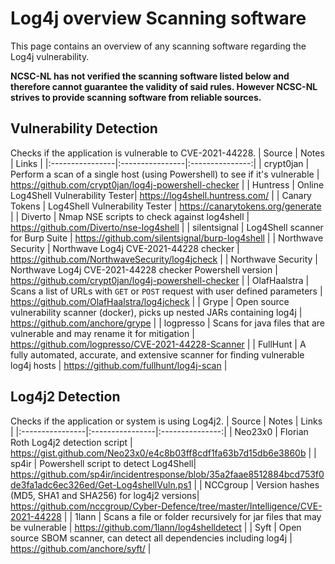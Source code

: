 # Log4j overview Scanning software

This page contains an overview of any scanning software regarding the Log4j vulnerability. 

**NCSC-NL has not verified the scanning software listed below and therefore cannot guarantee the validity of said rules.
However NCSC-NL strives to provide scanning software from reliable sources.**

## Vulnerability Detection
Checks if the application is vulnerable to CVE-2021-44228.
| Source      | Notes        | Links |
|:----------------|:----------------|:---------------:|
| crypt0jan     | Perform a scan of a single host (using Powershell) to see if it's vulnerable | https://github.com/crypt0jan/log4j-powershell-checker |
| Huntress  | Online Log4Shell Vulnerability Tester| https://log4shell.huntress.com/ |
| Canary Tokens |  Log4Shell Vulnerability Tester | https://canarytokens.org/generate |
| Diverto | Nmap NSE scripts to check against log4shell | https://github.com/Diverto/nse-log4shell |
| silentsignal | Log4Shell scanner for Burp Suite | https://github.com/silentsignal/burp-log4shell |
| Northwave Security | Northwave Log4j CVE-2021-44228 checker | https://github.com/NorthwaveSecurity/log4jcheck |
| Northwave Security | Northwave Log4j CVE-2021-44228 checker Powershell version | https://github.com/crypt0jan/log4j-powershell-checker |
| OlafHaalstra | Scans a list of URLs with `GET` or `POST` request with user defined parameters | https://github.com/OlafHaalstra/log4jcheck |
| Grype   | Open source vulnerability scanner (docker), picks up nested JARs containing log4j | https://github.com/anchore/grype |
| logpresso | Scans for java files that are vulnerable and may rename it for mitigation | https://github.com/logpresso/CVE-2021-44228-Scanner |
| FullHunt | A fully automated, accurate, and extensive scanner for finding vulnerable log4j hosts | https://github.com/fullhunt/log4j-scan |

## Log4j2 Detection
Checks if the application or system is using Log4j2.
| Source      | Notes        | Links |
|:----------------|:----------------|:---------------:|
| Neo23x0   | Florian Roth Log4j2 detection script | https://gist.github.com/Neo23x0/e4c8b03ff8cdf1fa63b7d15db6e3860b |
| sp4ir     | Powershell script to detect Log4Shell| https://github.com/sp4ir/incidentresponse/blob/35a2faae8512884bcd753f0de3fa1adc6ec326ed/Get-Log4shellVuln.ps1 |
| NCCgroup  | Version hashes (MD5, SHA1 and SHA256) for log4j2 versions| https://github.com/nccgroup/Cyber-Defence/tree/master/Intelligence/CVE-2021-44228 |
| 1lann  | Scans a file or folder recursively for jar files that may be vulnerable | https://github.com/1lann/log4shelldetect |
| Syft | Open source SBOM scanner, can detect all dependencies including log4j | https://github.com/anchore/syft/ |

